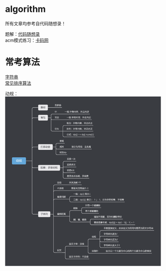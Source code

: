 # algorithm

所有文章均参考自代码随想录！<br>

题解：[代码随想录](https://github.com/youngyangyang04/leetcode-master)<br>
acm模式练习：[卡码网](https://kamacoder.com/)<br>


# 常考算法

[字符串](doc/%E5%AD%97%E7%AC%A6%E4%B8%B2.md)<br>
[常见排序算法](doc/%E5%B8%B8%E8%A7%81%E6%8E%92%E5%BA%8F%E7%AE%97%E6%B3%95.md)<br>

动规：<br>
![alt text](image/动规.png)<br>